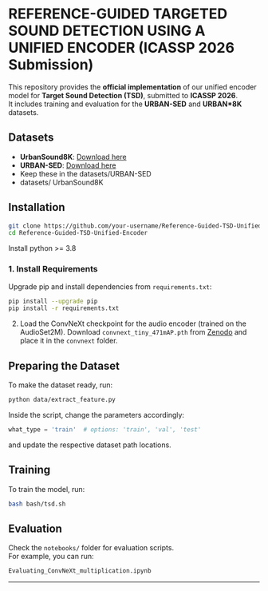 # REFERENCE-GUIDED TARGETED SOUND DETECTION USING A UNIFIED ENCODER (ICASSP 2026 Submission)

This repository provides the **official implementation** of our unified encoder model for **Target Sound Detection (TSD)**, submitted to **ICASSP 2026**.  
It includes training and evaluation for the **URBAN-SED** and **URBAN*8K** datasets.  

## Datasets
- **UrbanSound8K**: [Download here](https://urbansounddataset.weebly.com/urbansound8k.html)  
- **URBAN-SED**: [Download here](https://zenodo.org/records/1324404)  
- Keep these in the datasets/URBAN-SED
- datasets/ UrbanSound8K

## Installation

```bash
git clone https://github.com/your-username/Reference-Guided-TSD-Unified-Encoder.git
cd Reference-Guided-TSD-Unified-Encoder
```


Install python >= 3.8

### 1. Install Requirements
Upgrade pip and install dependencies from `requirements.txt`:

```bash
pip install --upgrade pip
pip install -r requirements.txt
```

2. Load the ConvNeXt checkpoint for the audio encoder (trained on the AudioSet2M). Download `convnext_tiny_471mAP.pth` from [Zenodo](https://zenodo.org/records/8020843) and place it in the `convnext` folder.  

## Preparing the Dataset
To make the dataset ready, run:

```bash
python data/extract_feature.py
```

Inside the script, change the parameters accordingly:

```python
what_type = 'train'  # options: 'train', 'val', 'test'
```
and update the respective dataset path locations.

## Training
To train the model, run:

```bash
bash bash/tsd.sh
```

## Evaluation
Check the `notebooks/` folder for evaluation scripts.  
For example, you can run:

```bash
Evaluating_ConvNeXt_multiplication.ipynb
```

---
